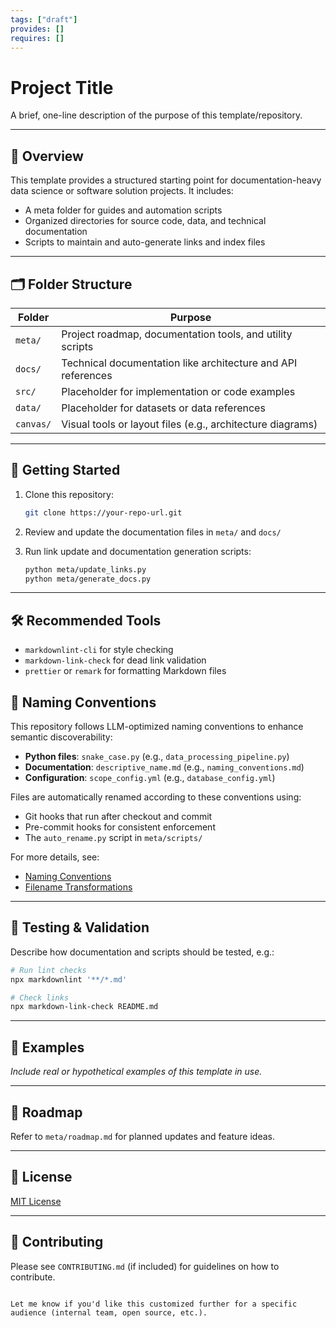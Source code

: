 ```yaml
---
tags: ["draft"]
provides: []
requires: []
---
```


# Project Title

A brief, one-line description of the purpose of this template/repository.

---

## 🧭 Overview

This template provides a structured starting point for documentation-heavy data science or software solution projects. It includes:
- A meta folder for guides and automation scripts
- Organized directories for source code, data, and technical documentation
- Scripts to maintain and auto-generate links and index files

---

## 🗂 Folder Structure

| Folder      | Purpose                                                                |
|-------------|------------------------------------------------------------------------|
| `meta/`     | Project roadmap, documentation tools, and utility scripts              |
| `docs/`     | Technical documentation like architecture and API references           |
| `src/`      | Placeholder for implementation or code examples                        |
| `data/`     | Placeholder for datasets or data references                            |
| `canvas/`   | Visual tools or layout files (e.g., architecture diagrams)             |

---

## 🚀 Getting Started

1. Clone this repository:
   ```bash
   git clone https://your-repo-url.git
2. Review and update the documentation files in `meta/` and `docs/`
3. Run link update and documentation generation scripts:

   ```bash
   python meta/update_links.py
   python meta/generate_docs.py
   ```

---

## 🛠 Recommended Tools

* `markdownlint-cli` for style checking
* `markdown-link-check` for dead link validation
* `prettier` or `remark` for formatting Markdown files

## 📝 Naming Conventions

This repository follows LLM-optimized naming conventions to enhance semantic discoverability:

* **Python files**: `snake_case.py` (e.g., `data_processing_pipeline.py`)
* **Documentation**: `descriptive_name.md` (e.g., `naming_conventions.md`)
* **Configuration**: `scope_config.yml` (e.g., `database_config.yml`)

Files are automatically renamed according to these conventions using:
* Git hooks that run after checkout and commit
* Pre-commit hooks for consistent enforcement
* The `auto_rename.py` script in `meta/scripts/`

For more details, see:
* [Naming Conventions](meta/guidelines/naming_conventions.md)
* [Filename Transformations](docs/filename_transformations.md)

---

## 🧪 Testing & Validation

Describe how documentation and scripts should be tested, e.g.:

```bash
# Run lint checks
npx markdownlint '**/*.md'

# Check links
npx markdown-link-check README.md
```

---

## 📌 Examples

*Include real or hypothetical examples of this template in use.*

---

## 📅 Roadmap

Refer to `meta/roadmap.md` for planned updates and feature ideas.

---

## 📄 License

[MIT License](LICENSE)

---

## 👥 Contributing

Please see `CONTRIBUTING.md` (if included) for guidelines on how to contribute.

```

Let me know if you'd like this customized further for a specific audience (internal team, open source, etc.).
```
